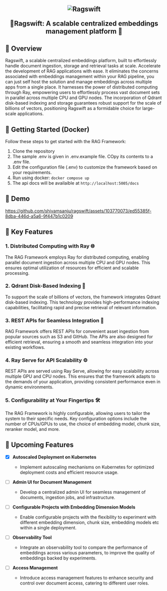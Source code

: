 <h2 align="center"> 
  
  ![Ragswift](https://github.com/shivamsanju/ragswift/assets/103770073/da387e48-d6ac-4df9-8bb3-d14ca70379fd)
  
  🚀Ragswift:  A scalable centralized embeddings management platform 🚀
</h2>

## 🔗 Overview

Ragswift, a scalable centralized embeddings platform, built to effortlessly handle document ingestion, storage and retrieval tasks at scale. Accelerate the development of RAG applications with ease. It eliminates the concerns associated with embeddings management within your RAG pipeline, you can just self host the solution and manage embeddings across multiple apps from a single place.
It harnesses the power of distributed computing through Ray, empowering users to effortlessly process vast document sets in parallel across multiple CPU and GPU nodes. The incorporation of Qdrant disk-based indexing and storage guarantees robust support for the scale of billions of vectors, positioning Ragswift as a formidable choice for large-scale applications.

## 🔗 Getting Started (Docker)

Follow these steps to get started with the RAG Framework:

1. Clone the repository
2. The sample .env is given in .env.example file. COpy its contents to a .env file.
3. Edit the configuration file (.env) to customize the framework based on your requirements.
4. Run using docker: `docker compose up`
5. The api docs will be availaible at `http://localhost:5005/docs`

## 🔗 Demo

https://github.com/shivamsanju/ragswift/assets/103770073/ed55385f-8dba-446d-a5a6-9f447b1c0209

## 🔗 Key Features

### 1. Distributed Computing with Ray 🌐

The RAG Framework employs Ray for distributed computing, enabling parallel document ingestion across multiple CPU and GPU nodes. This ensures optimal utilization of resources for efficient and scalable processing.

### 2. Qdrant Disk-Based Indexing 💽

To support the scale of billions of vectors, the framework integrates Qdrant disk-based indexing. This technology provides high-performance indexing capabilities, facilitating rapid and precise retrieval of relevant information.

### 3. REST APIs for Seamless Integration 🔄

RAG Framework offers REST APIs for convenient asset ingestion from popular sources such as S3 and GitHub. The APIs are also designed for efficient retrieval, ensuring a smooth and seamless integration into your existing workflows.

### 4. Ray Serve for API Scalability ⚙️

REST APIs are served using Ray Serve, allowing for easy scalability across multiple GPU and CPU nodes. This ensures that the framework adapts to the demands of your application, providing consistent performance even in dynamic environments.

### 5. Configurability at Your Fingertips 🛠️
The RAG Framework is highly configurable, allowing users to tailor the system to their specific needs. Key configuration options include the number of CPUs/GPUs to use, the choice of embedding model, chunk size, reranker model, and more.


## 🔗 Upcoming Features

- [x] **Autoscaled Deployment on Kubernetes**
  - Implement autoscaling mechanisms on Kubernetes for optimized deployment costs and efficient resource usage.

- [ ] **Admin UI for Document Management**
  - Develop a centralized admin UI for seamless management of documents, ingestion jobs, and infrastructure.

- [ ] **Configurable Projects with Embedding Dimension Models**
  - Enable configurable projects with the flexibility to experiment with different embedding dimension, chunk size, embedding models etc within a single deployment.

- [ ] **Observability Tool**
  - Integrate an observability tool to compare the performance of embeddings across various parameters, to improve the quality of embeddings backed by experiments.

- [ ] **Access Management**
  - Introduce access management features to enhance security and control over document access, catering to different user roles.

